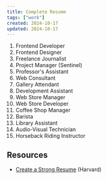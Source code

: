 ```yaml
---
title: Complete Resume
tags: ["work"]
created: 2024-10-17
updated: 2024-10-17
---
```


1. Frontend Developer
2. Frontend Designer
3. Freelance Journalist
4. Project Manager (Sentinel)
5. Professor's Assistant
6. Web Consultant
7. Gallery Attendant
8. Development Assistant
9. Web Store Manager
10. Web Store Developer
11. Coffee Shop Manager
12. Barista
13. Library Assistant
14. Audio-Visual Technician
15. Horseback Riding Instructor

## Resources

- [Create a Strong Resume](https://careerservices.fas.harvard.edu/resources/create-a-strong-resume/#start) (Harvard)